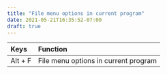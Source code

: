 ```yaml
---
title: "File menu options in current program"
date: 2021-05-21T16:35:52-07:00
draft: true
---
```


| Keys                       | Function                                               |
|:---------------------------|:-------------------------------------------------------| 
| Alt + F                    | File menu options in current program                   |

